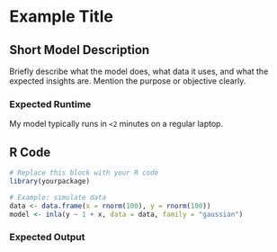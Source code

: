 # Example Title

## Short Model Description

Briefly describe what the model does, what data it uses, and what the expected insights are. Mention the purpose or objective clearly.

### Expected Runtime

My model typically runs in `<2` minutes on a regular laptop. 

## R Code

```r
# Replace this block with your R code
library(yourpackage)

# Example: simulate data
data <- data.frame(x = rnorm(100), y = rnorm(100))
model <- inla(y ~ 1 + x, data = data, family = "gaussian")
```

### Expected Output



